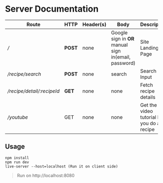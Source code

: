 # Server Documentation
|Route|HTTP|Header(s)|Body|Description|
|---------|---------|---------|---------|---------|
|_/_|**POST**|none|Google sign in **OR** manual sign in(email, password)|Site Landing Page|
|_/recipe/search_|**POST**|none|search|Search Input|
|_/recipe/detail/:recipeId_|**GET**|none|none|Fetch recipe details|
|_/youtube_|GET|none|none|Get the video tutorial how you do a recipe

## Usage
```
npm install
npm run dev
live-server --host=localhost (Run it on client side)
```
> Run on http://localhost:8080